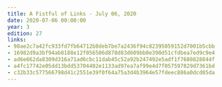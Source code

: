 ```yaml
---
title: A Fistful of Links - July 06, 2020
date: 2020-07-06 00:00:00
year: 3
edition: 27
links:
- 98ae2c7a42fc933fd7fb64712b8deb7be7a2436f94c82395059152d7001b5cbb
- 16982d9a3bf94ab8188e12f056506d878d83d609bb0e390d51cfdbea7ed9c9e4
- ad6e662da8309d316a71ad6cbc11dab45c52a92b247492e5adf1f7680828844f
- a4fc17742e05dd13bdd53704402e1133ad97ea7af99e4d7f057597829d7361bd
- c32b33c577566798d41c2551e39f0f64a75a3d4b3964e57fdeec886a0dcd85da
---
```

